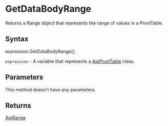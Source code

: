 # GetDataBodyRange

Returns a Range object that represents the range of values in a PivotTable.

## Syntax

expression.GetDataBodyRange();

`expression` - A variable that represents a [ApiPivotTable](../ApiPivotTable.md) class.

## Parameters

This method doesn't have any parameters.

## Returns

[ApiRange](../../ApiRange/ApiRange.md)